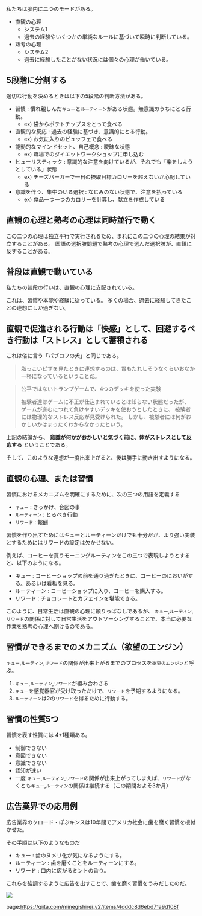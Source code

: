 





私たちは脳内に二つのモードがある。


- 直観の心理
    - システム1
    - 過去の経験やいくつかの単純なルールに基づいて瞬時に判断している。
- 熟考の心理
    - システム2
    - 過去に経験したことがない状況には個々の心理が働いている。


## 5段階に分割する


適切な行動を決めるときは以下の5段階の判断方法がある。

- 習慣 : 慣れ親しんだ`キュー`と`ルーティーン`がある状態。無意識のうちにとる行動。
    - ex) 袋からポテトチップスをとって食べる
- 直観的な反応 : 過去の経験に基づき、意識的にとる行動。
    - ex) お気に入りのビュッフェで食べる
- 能動的なマインドセット、自己概念 : 曖昧な状態
    - ex) 職場でのダイエットワークショップに申し込む
- ヒューリスティック : 意識的な注意を向けているが、それでも「楽をしようとしている」状態
    - ex) チーズバーガーで一日の摂取目標カロリーを超えないか心配している 
- 意識を伴う、集中のいる選択 : なじみのない状態で、注意を払っている
    - ex) 食品一つ一つのカロリーを計算し、献立を作成している










## 直観の心理と熟考の心理は同時並行で動く

この二つの心理は独立平行で実行されるため、まれにこの二つの心理の結果が対立することがある。
国語の選択肢問題で熟考の心理で選んだ選択肢が、直観に反することがある。


## 普段は直観で動いている

私たちの普段の行いは、直観の心理に支配されている。

これは、習慣や本能や経験に従っている。
多くの場合、過去に経験してきたことの連想にしか過ぎない。


## 直観で促進される行動は「快感」として、回避するべき行動は「ストレス」として蓄積される

これは俗に言う「パブロフの犬」と同じである。

> 脂っこいピザを見たときに連想するのは、胃もたれしそうなくらいおなか一杯になっているということだ。

> 公平ではないトランプゲームで、4つのデッキを使った実験
> 
> 被験者達はゲームに不正が仕込まれているとは知らない状態だったが、
> ゲームが進むにつれて負けやすいデッキを使おうとしたときに、
> 被験者には物理的なストレス反応が見受けられた。
> しかし、被験者には何がおかしいかはまったくわからなかったという。

上記の結論から、
**意識が何かがおかしいと気づく前に、体がストレスとして反応する** ということである。

そして、このような連想が一度出来上がると、後は勝手に動き出すようになる。


## 直観の心理、または習慣

習慣におけるメカニズムを明確にするために、次の三つの用語を定義する

- `キュー` : きっかけ、合図の事
- `ルーティーン` : とるべき行動
- `リワード` : 報酬

習慣を作り出すためにはキューとルーティーンだけでも十分だが、より強い実装とするためにはリワードの設定は欠かせない。

例えば、コーヒーを買うモーニングルーティンをこの三つで表現しようとすると、以下のようになる。

- キュー : コーヒーショップの前を通り過ぎたときに、コーヒーのにおいがする。あるいは看板を見る。
- ルーティーン : コーヒーショップに入り、コーヒーを購入する。
- リワード : チョコレートとカフェインを堪能できる。

このように、日常生活は直観の心理に頼りっぱなしであるが、
`キュー`,`ルーティン`,`リワード`の関係に対して日常生活をアウトソーシングすることで、本当に必要な作業を熟考の心理へ割けるのである。


## 習慣ができるまでのメカニズム（欲望のエンジン）

`キュー`,`ルーティン`,`リワード`の関係が出来上がるまでのプロセスを`欲望のエンジン`と呼ぶ。

1. `キュー`,`ルーティン`,`リワード`が組み合わさる
2. `キュー`を感覚器官が受け取っただけで、`リワード`を予期するようになる。
3. `ルーティーン`は2の`リワード`を得るために行動する。


## 習慣の性質5つ

習慣を表す性質には 4+1種類ある。

- 制御できない
- 意図できない
- 意識できない
- 認知が速い
- 一度 `キュー`,`ルーティン`,`リワード`の関係が出来上がってしまえば、`リワード`がなくとも`キュー`,`ルーティン`の関係は継続する（この期間およそ3か月）





## 広告業界での応用例

広告業界のクロード・ぽぷキンスは10年間でアメリカ社会に歯を磨く習慣を根付かせた。

その手順は以下のようなものだ

- キュー : 歯のヌメリ化が気になるようにする。
- ルーティーン : 歯を磨くことをルーティーンにする。
- リワード : 口内に広がるミントの香り。

これらを強調するように広告を出すことで、歯を磨く習慣をうみだしたのだ。

<img src="https://c8.alamy.com/comp/AT840Y/1950-advertisement-for-pepsodent-toothpaste-1950s-for-editorial-use-AT840Y.jpg">



















page:https://qiita.com/minegishirei_v2/items/4dddc8d6ebd71a9d108f